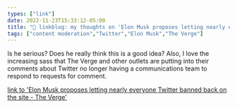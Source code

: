 ```yaml
---
types: ["link"]
date: 2022-11-23T15:33:12-05:00
title: "🔗 linkblog: my thoughts on 'Elon Musk proposes letting nearly everyone Twitter banned back on the site - The Verge'"
tags: ["content moderation","Twitter","Elon Musk","The Verge"]
---
```

Is he serious? Does he really think this is a good idea? Also, I love the increasing sass that The Verge and other outlets are putting into their comments about Twitter no longer having a communications team to respond to requests for comment.  
 

[link to 'Elon Musk proposes letting nearly everyone Twitter banned back on the site - The Verge'](https://www.theverge.com/2022/11/23/23475472/elon-musk-twitter-unbanning-suspended-accounts-law-spam-amnesty)
